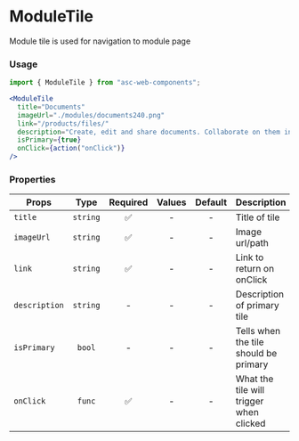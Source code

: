 # ModuleTile

Module tile is used for navigation to module page

### Usage

```js
import { ModuleTile } from "asc-web-components";
```

```jsx
<ModuleTile
  title="Documents"
  imageUrl="./modules/documents240.png"
  link="/products/files/"
  description="Create, edit and share documents. Collaborate on them in real-time. 100% compatibility with MS Office formats guaranteed."
  isPrimary={true}
  onClick={action("onClick")}
/>
```

### Properties

| Props         |   Type   | Required | Values | Default | Description                             |
| ------------- | :------: | :------: | :----: | :-----: | --------------------------------------- |
| `title`       | `string` |    ✅    |   -    |    -    | Title of tile                           |
| `imageUrl`    | `string` |    ✅    |   -    |    -    | Image url/path                          |
| `link`        | `string` |    ✅    |   -    |    -    | Link to return on onClick               |
| `description` | `string` |    -     |   -    |    -    | Description of primary tile             |
| `isPrimary`   |  `bool`  |    -     |   -    |    -    | Tells when the tile should be primary   |
| `onClick`     |  `func`  |    ✅    |   -    |    -    | What the tile will trigger when clicked |
